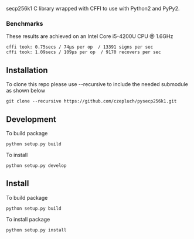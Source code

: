 secp256k1 C library wrapped with CFFI to use with Python2 and PyPy2.

### Benchmarks
These results are achieved on an Intel Core i5-4200U CPU @ 1.6GHz
```
cffi took: 0.75secs / 74μs per op  / 13391 signs per sec
cffi took: 1.09secs / 109μs per op  / 9170 recovers per sec
```

## Installation
To clone this repo please use --recursive to include the needed submodule as shown below
```
git clone --recursive https://github.com/czepluch/pysecp256k1.git
```

## Development
To build package
```
python setup.py build
```

To install
```
python setup.py develop
```


## Install

To build package
```
python setup.py build
```

To install package
```
python setup.py install
```
